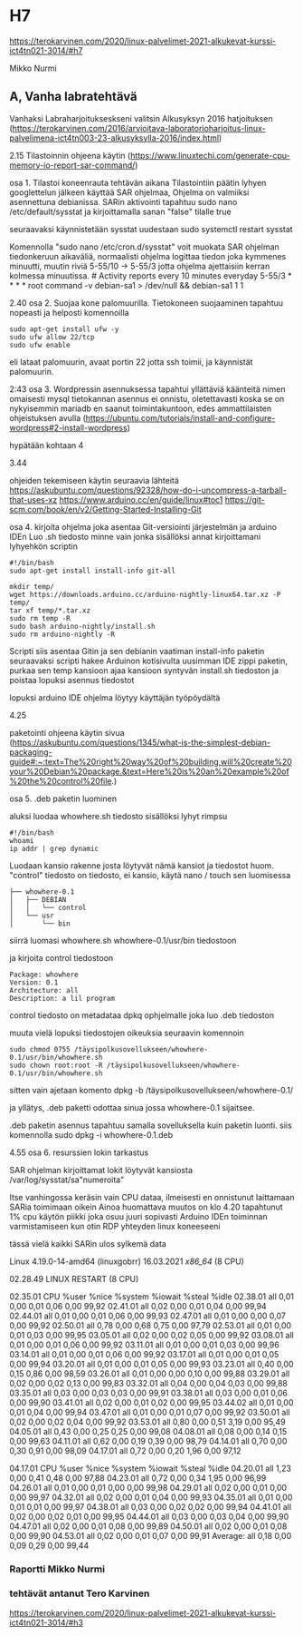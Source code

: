 # H7
https://terokarvinen.com/2020/linux-palvelimet-2021-alkukevat-kurssi-ict4tn021-3014/#h7

Mikko Nurmi

## A, Vanha labratehtävä

Vanhaksi Labraharjoitukseskseni valitsin Alkusyksyn 2016 hatjoituksen
(https://terokarvinen.com/2016/arvioitava-laboratorioharjoitus-linux-palvelimena-ict4tn003-23-alkusyksylla-2016/index.html)


2.15
Tilastoinnin ohjeena käytin (https://www.linuxtechi.com/generate-cpu-memory-io-report-sar-command/)

osa 1. Tilastoi koneenrauta tehtävän aikana
Tilastointiin päätin lyhyen googlettelun jälkeen käyttää SAR ohjelmaa, Ohjelma on valmiiksi asennettuna debianissa.
SARin aktivointi tapahtuu
    sudo nano /etc/default/sysstat
    ja kirjoittamalla sanan "false" tilalle true

seuraavaksi käynnistetään sysstat uudestaan
    sudo systemctl restart sysstat

Komennolla "sudo nano /etc/cron.d/sysstat"
voit muokata SAR ohjelman tiedonkeruun aikaväliä, normaalisti ohjelma logittaa tiedon joka kymmenes minuutti,
muutin riviä 5-55/10 -> 5-55/3 jotta ohjelma ajettaisiin kerran kolmessa minuutissa.
    # Activity reports every 10 minutes everyday
    5-55/3 * * * * root command -v debian-sa1 > /dev/null && debian-sa1 1 1

2.40
osa 2. Suojaa kone palomuurilla.
Tietokoneen suojaaminen tapahtuu nopeasti ja helposti komennoilla

    sudo apt-get install ufw -y
    sudo ufw allow 22/tcp
    sudo ufw enable

eli lataat palomuurin, avaat portin 22 jotta ssh toimii, ja käynnistät palomuurin.

2:43
osa 3. Wordpressin asennuksessa tapahtui yllättäviä käänteitä
nimen omaisesti mysql tietokannan asennus ei onnistu, oletettavasti koska se on nykyisemmin mariadb
en saanut toimintakuntoon, edes ammattilaisten ohjeistuksen avulla (https://ubuntu.com/tutorials/install-and-configure-wordpress#2-install-wordpress)

hypätään kohtaan 4

3.44

ohjeiden tekemiseen käytin seuraavia lähteitä
    https://askubuntu.com/questions/92328/how-do-i-uncompress-a-tarball-that-uses-xz
    https://www.arduino.cc/en/guide/linux#toc1
    https://git-scm.com/book/en/v2/Getting-Started-Installing-Git

osa 4. kirjoita ohjelma joka asentaa Git-versiointi järjestelmän ja arduino IDEn
Luo .sh tiedosto minne vain jonka sisällöksi annat kirjoittamani lyhyehkön scriptin

    #!/bin/bash
    sudo apt-get install install-info git-all

    mkdir temp/
    wget https://downloads.arduino.cc/arduino-nightly-linux64.tar.xz -P temp/
    tar xf temp/*.tar.xz
    sudo rm temp -R
    sudo bash arduino-nightly/install.sh
    sudo rm arduino-nightly -R

Scripti siis asentaa Gitin ja sen debianin vaatiman install-info paketin
seuraavaksi scripti hakee Arduinon kotisivulta uusimman IDE zippi paketin, purkaa sen temp kansioon
ajaa kansioon syntyvän install.sh tiedoston ja poistaa lopuksi asennus tiedostot

lopuksi arduino IDE ohjelma löytyy käyttäjän työpöydältä

4.25

paketointi ohjeena käytin sivua (https://askubuntu.com/questions/1345/what-is-the-simplest-debian-packaging-guide#:~:text=The%20right%20way%20of%20building,will%20create%20your%20Debian%20package.&text=Here%20is%20an%20example%20of%20the%20control%20file.)

osa 5. .deb paketin luominen

aluksi luodaa whowhere.sh tiedosto
sisällöksi lyhyt rimpsu

    #!/bin/bash
    whoami
    ip addr | grep dynamic

Luodaan kansio rakenne josta löytyvät nämä kansiot ja tiedostot
huom. "control" tiedosto on tiedosto, ei kansio, käytä nano / touch sen luomisessa

    ├── whowhere-0.1
    │   ├── DEBIAN
    │   │   └── control
    │   └── usr
    │       └── bin

siirrä luomasi whowhere.sh whowhere-0.1/usr/bin tiedostoon

ja kirjoita control tiedostoon

    Package: whowhere
    Version: 0.1    
    Architecture: all
    Description: a lil program

control tiedosto on metadataa dpkq ophjelmalle joka luo .deb tiedoston

muuta vielä lopuksi tiedostojen oikeuksia seuraavin komennoin

    sudo chmod 0755 /täysipolkusovellukseen/whowhere-0.1/usr/bin/whowhere.sh
    sudo chown root:root -R /täysipolkusovellukseen/whowhere-0.1/usr/bin/whowhere.sh

sitten vain ajetaan komento
    dpkg -b /täysipolkusovellukseen/whowhere-0.1/

ja yllätys, .deb paketti odottaa sinua jossa whowhere-0.1 sijaitsee.

.deb paketin asennus tapahtuu samalla sovelluksella kuin paketin luonti.
siis komennolla
    sudo dpkg -i whowhere-0.1.deb


4.55
osa 6.  resurssien lokin tarkastus

SAR ohjelman kirjoittamat lokit löytyvät kansiosta 
    /var/log/sysstat/sa"numeroita"

Itse vanhingossa keräsin vain CPU dataa, ilmeisesti en onnistunut laittamaan SARia toimimaan oikein
Ainoa huomattava muutos on klo 4.20 tapahtunut 1% cpu käytön piikki joka osuu juuri sopivasti Arduino IDEn toiminnan varmistamiseen kun otin RDP yhteyden linux koneeseeni



tässä vielä kaikki SARin ulos sylkemä data

Linux 4.19.0-14-amd64 (linuxgobrr)      16.03.2021      _x86_64_        (8 CPU)

02.28.49     LINUX RESTART      (8 CPU)

02.35.01        CPU     %user     %nice   %system   %iowait    %steal     %idle
02.38.01        all      0,01      0,00      0,01      0,06      0,00     99,92
02.41.01        all      0,02      0,00      0,01      0,04      0,00     99,94
02.44.01        all      0,01      0,00      0,01      0,06      0,00     99,93
02.47.01        all      0,01      0,00      0,00      0,07      0,00     99,92
02.50.01        all      0,78      0,00      0,68      0,75      0,00     97,79
02.53.01        all      0,01      0,00      0,01      0,03      0,00     99,95
03.05.01        all      0,02      0,00      0,02      0,05      0,00     99,92
03.08.01        all      0,01      0,00      0,01      0,06      0,00     99,92
03.11.01        all      0,01      0,00      0,01      0,03      0,00     99,96
03.14.01        all      0,01      0,00      0,01      0,06      0,00     99,92
03.17.01        all      0,01      0,00      0,01      0,05      0,00     99,94
03.20.01        all      0,01      0,00      0,01      0,05      0,00     99,93
03.23.01        all      0,40      0,00      0,15      0,86      0,00     98,59
03.26.01        all      0,01      0,00      0,00      0,10      0,00     99,88
03.29.01        all      0,02      0,00      0,02      0,13      0,00     99,83
03.32.01        all      0,04      0,00      0,04      0,03      0,00     99,88
03.35.01        all      0,03      0,00      0,03      0,03      0,00     99,91
03.38.01        all      0,03      0,00      0,01      0,06      0,00     99,90
03.41.01        all      0,02      0,00      0,01      0,02      0,00     99,95
03.44.02        all      0,01      0,00      0,01      0,04      0,00     99,94
03.47.01        all      0,01      0,00      0,01      0,07      0,00     99,92
03.50.01        all      0,02      0,00      0,02      0,04      0,00     99,92
03.53.01        all      0,80      0,00      0,51      3,19      0,00     95,49
04.05.01        all      0,43      0,00      0,25      0,25      0,00     99,08
04.08.01        all      0,08      0,00      0,14      0,15      0,00     99,63
04.11.01        all      0,62      0,00      0,19      0,39      0,00     98,79
04.14.01        all      0,70      0,00      0,30      0,91      0,00     98,09
04.17.01        all      0,72      0,00      0,20      1,96      0,00     97,12

04.17.01        CPU     %user     %nice   %system   %iowait    %steal     %idle
04.20.01        all      1,23      0,00      0,41      0,48      0,00     97,88
04.23.01        all      0,72      0,00      0,34      1,95      0,00     96,99
04.26.01        all      0,01      0,00      0,01      0,00      0,00     99,98
04.29.01        all      0,02      0,00      0,01      0,00      0,00     99,97
04.32.01        all      0,02      0,00      0,01      0,04      0,00     99,93
04.35.01        all      0,01      0,00      0,01      0,01      0,00     99,97
04.38.01        all      0,03      0,00      0,02      0,02      0,00     99,94
04.41.01        all      0,02      0,00      0,02      0,01      0,00     99,95
04.44.01        all      0,03      0,00      0,03      0,04      0,00     99,90
04.47.01        all      0,02      0,00      0,01      0,08      0,00     99,89
04.50.01        all      0,02      0,00      0,01      0,08      0,00     99,90
04.53.01        all      0,02      0,00      0,01      0,07      0,00     99,91
Average:        all      0,18      0,00      0,09      0,29      0,00     99,44

###

### Raportti Mikko Nurmi
### tehtävät antanut Tero Karvinen
https://terokarvinen.com/2020/linux-palvelimet-2021-alkukevat-kurssi-ict4tn021-3014/#h3
